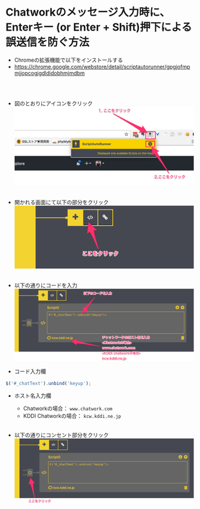 # Chatworkのメッセージ入力時に、Enterキー (or Enter + Shift)押下による誤送信を防ぐ方法

- Chromeの拡張機能で以下をインストールする
 - https://chrome.google.com/webstore/detail/scriptautorunner/gpgjofmpmjjopcogjgdldidobhmjmdbm

<br><br>
- 図のとおりにアイコンをクリック
![aaaa](image1.png)
<br><br>

- 開かれる画面にて以下の部分をクリック
![aaaa](image2.png)
<br><br>

- 以下の通りにコードを入力
![aaaa](image3.png)

 - コード入力欄  
 ```javascript
 $('#_chatText').unbind('keyup');
 ```

 - ホスト名入力欄  
   - Chatworkの場合： `www.chatwork.com`  
   - KDDI Chatworkの場合： `kcw.kddi.ne.jp`
<br><br>

- 以下の通りにコンセント部分をクリック
![aaaa](image4.png)
